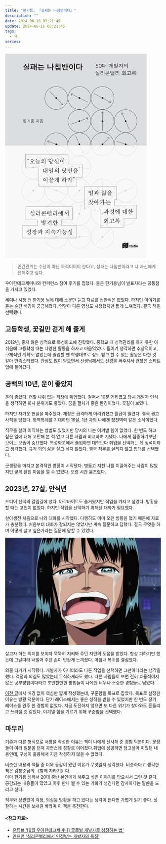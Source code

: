 ```yaml
---
title: "한기용, 『실패는 나침반이다』"
description: ""
date: 2024-06-16 03:21:45
update: 2024-06-16 03:21:45
tags:
  - 책
series: 
---
```


![한기용, 「실패는 나침반이다」 , 이오스튜디오, 2024](images/love-yourself.jpg)

> 인간관계는 수단이 아닌 목적이어야 한다고, 실패는 나침반이라고 나 자신에게 전해주고 싶다.

우아한테크세미나와 컨퍼런스 참여 후기를 접했다. 둘은 한기용님이 발표자라는 공통점을 가지고 있었다.

세미나 시청 전 한기용 님에 대해 소문만 듣고 자료를 접한적은 없었다. 하지만 이야기를 듣는 순간 배경이 궁금해졌다. 연달아 다른 영상도 시청했지만 짧게 느껴졌다. 결국 책을 선택했다.

## 고등학생, 꽃길만 걷게 해 줄게

2012년, 좋지 않은 성적으로 특성화고에 진학했다. 중학교 때 성적관리를 하지 못한 아쉬움에 고등학생 때는 다양한 활동을 하자고 마음먹었다. 돌이켜 생각하면 추상적이고, 구체적인 계획도 없었는데 졸업할 땐
학생대표로 상도 받고 할 수 있는 활동은 다한 것 같아 만족스러웠다. 관심도 많이 받으면서 선생님께서도 신경을 써주셔서 괜찮은 스타트업에 들어갔다.

## 공백의 10년, 운이 좋았지

운이 좋았다. 더할 나위 없는 직장에 취업했다. 걸어서 10분 거리였고 당시 개발자 인식을 생각하면 회사 분위기도 좋았다. 꿈을 펼치기 좋은 환경이었다. 꽃길이 보였다.

하지만 차가운 현실을 마주했다. 재정은 급격하게 어려워졌고 월급이 밀렸다. 결국 권고사직을 당했다. 병역특례를 기대하던 19살, 1년 차의 나에겐 청천벽력 같은 소식이었다.

직무를 살려 이직하는 방법도 있었지만 당시의 나는 이겨낼 힘이 없었다. 한 번도 하고 싶은 일에 대해 고민해 본 적 없고 다른 사람과 비교하며 지냈다. 나에게 집중하기보단 보이는 모습이 중요했다. 특성화고에서
졸업하면 대학보다 취업을 선택하는 게 정석이라고 생각했다. 규격 외의 삶을 살고 싶지 않았다. 결국 직무를 살리지 않고 입대를 선택했다.

군생활을 마치고 본격적인 방황이 시작됐다. 병들고 지친 나를 이끌어주는 사람이 많았지만 굳게 닫힌 마음을 열 수 없었다. 오랜 시간 움츠렸다.

## 2023년, 27살, 안식년

드디어 선택의 갈림길에 섰다. 아르바이트도 즐거웠지만 직업을 가지고 싶었다. 방황을 할 때는 고민이 없었다. 하지만 직업을 선택하기 위해선 대화가 필요했다.

살아생전 처음으로 나와 대화를 시작했다. 다행히도 이미 오랜 방황을 했기 때문에 자료가 충분했다. 처음부터 대화가 잘되지는 않았지만 계속 질문하고 답했다. 결국 무엇을 하며 어떻게 살고 싶은가라는 질문에 답할 수
있었다.

![<원피스 - 278화> 살고 싶어!!!](images/-uoFYjSpPiIFWdUlJ8YDavGUU5e3hu6dzZ9Rvzv3jPPrd5xKOzrBU4tCEk2BtKfPnBlerfcUE6GSKFo0YtK11qHql35c25-rMG_DawntSEvtEJbYawqFvMRY0Wqcc8wpNA3A-ILGSsjO2DavCR7KnQ.webp)

살고자 하는 의지를 보이자 묵묵히 지켜봐 주던 지인의 도움을 받았다. 항상 피하기만 했는데 그날따라 내밀어 주던 손이 반갑게 느껴졌다. 마침내 복귀를 결심했다.

외줄 타기가 시작됐다. 개발자가 아니더라도 다른 직업을 선택하면 그만이다라는 생각을 했다. 걱정과 의심도 많았는데 무식하게라도 했다. 다른 사람들이 보면 전혀 효율적이지 않은 공부방법이다라고 조언할만한
방법들이 나에겐 너무나 소중한 경험들로 남았다.

[이전 글](https://devmeeple.github.io/2023/)에서 배경 없이 핵심만 짧게 작성했는데, 꾸준함을 목표로 잡았다. 목표로 설정한 이유는 방황 덕분이다. 단기 레이스에서는 좋은 성적을
받을 수 있었지만 한 번도 장기 레이스를 완주 한 경험이 없었다. 지금 도전하지 않으면 또 다른 위기가 찾아와도 흔들리고 쓰러질 것 같았다. 이겨낼 힘을 기르기 위해 꾸준함을 선택했다.

## 마무리

기존과 다른 형식으로 서평을 작성한 이유는 책이 나에게 선사해 준 경험 덕분이다. 문장들이 여러 질문을 던져 자연스레 성찰로 이어졌다.취업에 성공하면 담고싶어 미뤘던 내용인데, 구성이 훌륭해서 지금 작성하지 않을
수 없었다.

비슷한 내용의 책들 중 더욱 공감이 됐던 이유가 무엇일지 생각했다. 비슷하다고 생각한 책은 김창준님의 《함께 자라기》다.  
아마 한기용 님께서 20대 중반 본인에게 해주고 싶은 이야기를 담으셔서 그런 것 같다. 공감되는 내용들이 많았고 이후
만나 뵐 수 있는 기회가 생긴다면 감사하다는 말씀을 드리고 싶다.

직무와 상관없이 걱정, 의심등 방황을 하고 있다는 생각이 든다면 가볍게 읽기 좋다. 성찰하는 시간을 보내길 바라며 이 책을 추천한다.

#### <참고 자료>

- [유튜브 '\[6월 우아한테크세미나\] 글로벌 개발자로 성장하는 법'](https://www.youtube.com/live/Nb2RnQzxu4I?si=NZPPBOX-TFBY4Nc6)
- [인프런 '실리콘밸리에서 인정받는 개발자의 특징'](https://inf.run/9SRzN)
